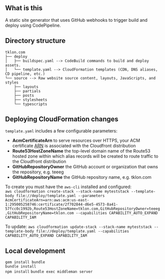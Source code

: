 ## What is this

A static site generator that uses GitHub webhooks to trigger build and deploy using CodePipeline.

## Directory structure

```
tklon.com
├── deploy
│   ├── buildspec.yaml --> CodeBuild commands to build and deploy assets.
│   └── template.yaml --> CloudFormation templates (CDN, DNS aliases, CD pipeline, etc.)
└── source --> Raw website source content, layouts, JavaScripts, and styles
    ├── layouts
    ├── partials
    ├── posts
    ├── stylesheets
    └── typescripts
```

## Deploying CloudFormation changes

`template.yaml` includes a few configurable parameters:

- **AcmCertificateArn** to serve resources over HTTPS, your ACM certificate [ARN](https://docs.aws.amazon.com/general/latest/gr/aws-arns-and-namespaces.html) is associated with the Cloudfront distribution
- **Route53HostZoneName** the top-level domain name of the Route53 hosted zone within which alias records will be created to route traffic to the Cloudfront distribution
- **GitHubRepositoryOwner** the GitHub account or organization that owns the repository, e.g. teeeg
- **GitHubRepositoryName** the GitHub repository name, e.g. tklon.com

To create you must have the `aws-cli` installed and configured:  
`aws cloudformation create-stack --stack-name myteststack --template-body file://deploy/template.yaml --parameters AcmCertificateArn=arn:aws:acm:us-east-1:295005258746:certificate/2f702844-d6e5-4573-8a41-57fcc0c1992b,Route53HostZoneName=tklon.com,GitHubRepositoryOwner=teeeg,GitHubRepositoryName=tklon.com --capabilities CAPABILITY_AUTO_EXPAND CAPABILITY_IAM`

To update:
`aws cloudformation update-stack --stack-name myteststack --template-body file://deploy/template.yaml --capabilities CAPABILITY_AUTO_EXPAND CAPABILITY_IAM`

## Local development

`gem install bundle`  
`bundle install`  
`npm install`
`bundle exec middleman server`
